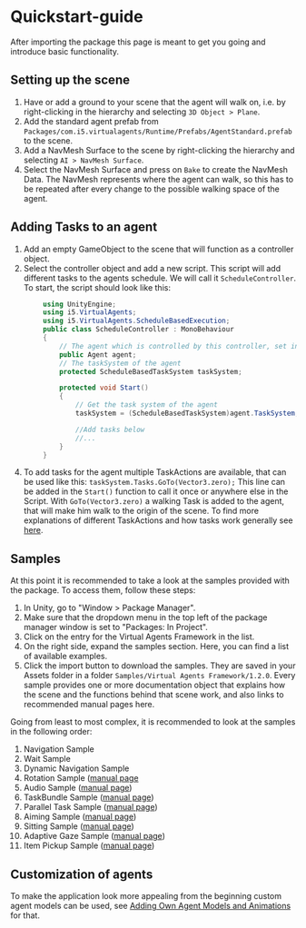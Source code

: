 # Quickstart-guide

After importing the package this page is meant to get you going and introduce basic functionality.

## Setting up the scene
1. Have or add a ground to your scene that the agent will walk on, i.e. by right-clicking in the hierarchy and selecting ``3D Object > Plane``.
2. Add the standard agent prefab from ``Packages/com.i5.virtualagents/Runtime/Prefabs/AgentStandard.prefab`` to the scene.
3. Add a NavMesh Surface to the scene by right-clicking the hierarchy and selecting ``AI > NavMesh Surface``. 
4. Select the NavMesh Surface and press on `Bake` to create the NavMesh Data. The NavMesh represents where the agent can walk, so this has to be repeated after every change to the possible walking space of the agent.
## Adding Tasks to an agent
1. Add an empty GameObject to the scene that will function as a controller object.
2. Select the controller object and add a new script. This script will add different tasks to the agents schedule. We will call it ``ScheduleController``. To start, the script should look like this:

```C#
        using UnityEngine;
        using i5.VirtualAgents;
        using i5.VirtualAgents.ScheduleBasedExecution;
        public class ScheduleController : MonoBehaviour
        {
            // The agent which is controlled by this controller, set in the inspector
            public Agent agent;
            // The taskSystem of the agent
            protected ScheduleBasedTaskSystem taskSystem;

            protected void Start()
            {
                // Get the task system of the agent
                taskSystem = (ScheduleBasedTaskSystem)agent.TaskSystem;

                //Add tasks below
                //...
            }
        }
```

4. To add tasks for the agent multiple TaskActions are available, that can be used like this:
    ```taskSystem.Tasks.GoTo(Vector3.zero);```
This line can be added in the ``Start()`` function to call it once or anywhere else in the Script.
With ``GoTo(Vector3.zero)`` a walking Task is added to the agent, that will make him walk to the origin of the scene.
To find more explanations of different TaskActions and how tasks work generally see [here](task-system.md#shortcuts).

## Samples
At this point it is recommended to take a look at the samples provided with the package. To access them, follow these steps:
1. In Unity, go to "Window > Package Manager".
2. Make sure that the dropdown menu in the top left of the package manager window is set to "Packages: In Project".
3. Click on the entry for the Virtual Agents Framework in the list.
4. On the right side, expand the samples section.
   Here, you can find a list of available examples.
5. Click the import button to download the samples.
   They are saved in your Assets folder in a folder ``Samples/Virtual Agents Framework/1.2.0``. Every sample provides one or more documentation object that explains how the scene and the functions behind that scene work, and also links to recommended manual pages here.

Going from least to most complex, it is recommended to look at the samples in the following order: 
1. Navigation Sample
2. Wait Sample
3. Dynamic Navigation Sample
4. Rotation Sample ([manual page](rotation.md)
5. Audio Sample ([manual page](audio.md))
6. TaskBundle Sample ([manual page](task-bundle.md))
7. Parallel Task Sample ([manual page](parallel-tasks.md))
8. Aiming Sample ([manual page](aiming.md))
9. Sitting Sample ([manual page](sitting.md))
10. Adaptive Gaze Sample ([manual page](adaptive-gaze.md))
11. Item Pickup Sample ([manual page](items.md))

## Customization of agents
To make the application look more appealing from the beginning custom agent models can be used, see [Adding Own Agent Models and Animations](own-agents.md) for that.
